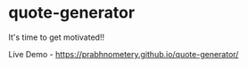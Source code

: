 # quote-generator
It's time to get motivated!!

Live Demo -  https://prabhnometery.github.io/quote-generator/
